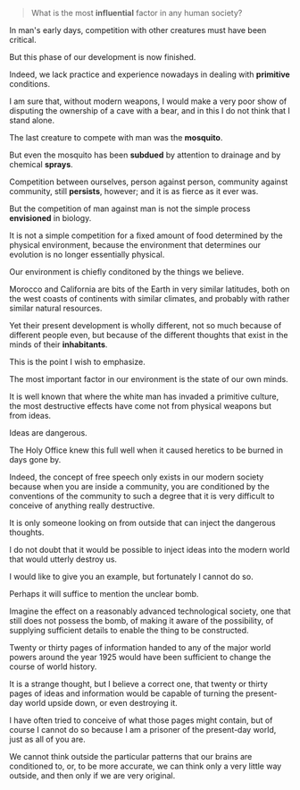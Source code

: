 > What is the most **influential** factor in any human society?

 

In man's early days, competition with other creatures must have been critical.

But this phase of our development is now finished. 

Indeed, we lack practice and experience nowadays in dealing with **primitive** conditions. 

I am sure that, without modern weapons, I would make a very poor show of disputing the ownership of a cave with a bear, and in this I do not think that I stand alone. 

The last creature to compete with man was the **mosquito**. 

But even the mosquito has been **subdued** by attention to drainage and by chemical **sprays**.

   



Competition between ourselves, person against person, community against community, still **persists**, however; and it is as fierce as it ever was.

 

But the competition of man against man is not the simple process **envisioned** in biology. 

It is not a simple competition for a fixed amount of food determined by the physical environment, because the environment that determines our evolution is no longer essentially physical. 

Our environment is chiefly conditoned by the things we believe.

Morocco and California are bits of the Earth in very similar latitudes, both on the west coasts of continents with similar climates, and probably with rather similar natural resources. 

Yet their present development is wholly different, not so much because of different people even, but because of the different thoughts that exist in the minds of their **inhabitants**.

This is the point I wish to emphasize.

The most important factor in our environment is the state of our own minds.



 

It is well known that where the white man has invaded a primitive culture, the most destructive effects have come not from physical weapons but from ideas. 

Ideas are dangerous. 

The Holy Office knew this full well when it caused heretics to be burned in days gone by. 

Indeed, the concept of free speech only exists in our modern society because when you are inside a community, you are conditioned by the conventions of the community to such a degree that it is very difficult to conceive of anything really destructive.

It is only someone looking on from outside that can inject the dangerous thoughts. 

I do not doubt that it would be possible to inject ideas into the modern world that would utterly destroy us. 

I would like to give you an example, but fortunately I cannot do so.

Perhaps it will suffice to mention the unclear bomb. 

Imagine the effect on a reasonably advanced technological society, one that still does not possess the bomb, of making it aware of the possibility, of supplying sufficient details to enable the thing to be constructed. 

Twenty or thirty pages of information handed to any of the major world powers around the year 1925 would have been sufficient to change the course of world history. 

It is a strange thought, but I believe a correct one, that twenty or thirty pages of ideas and information would be capable of turning the present-day world upside down, or even destroying it. 

I have often tried to conceive of what those pages might contain, but of course I cannot do so because I am a prisoner of the present-day world, just as all of you are. 

We cannot think outside the particular patterns that our brains are conditioned to, or, to be more accurate, we can think only a very little way outside, and then only if we are very original.

